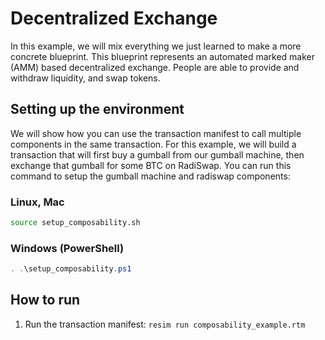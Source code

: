 # Decentralized Exchange
In this example, we will mix everything we just learned to make a more concrete blueprint. This blueprint represents an automated marked maker (AMM) based decentralized exchange. People are able to provide and withdraw liquidity, and swap tokens.

## Setting up the environment
We will show how you can use the transaction manifest to call multiple components in the same transaction. For this example, we will build a transaction that will first buy a gumball from our gumball machine, then exchange that gumball for some BTC on RadiSwap. You can run this command to setup the gumball machine and radiswap components:

### Linux, Mac
```bash
source setup_composability.sh
```

### Windows (PowerShell)
```powershell
. .\setup_composability.ps1
```

## How to run
1. Run the transaction manifest: `resim run composability_example.rtm`
